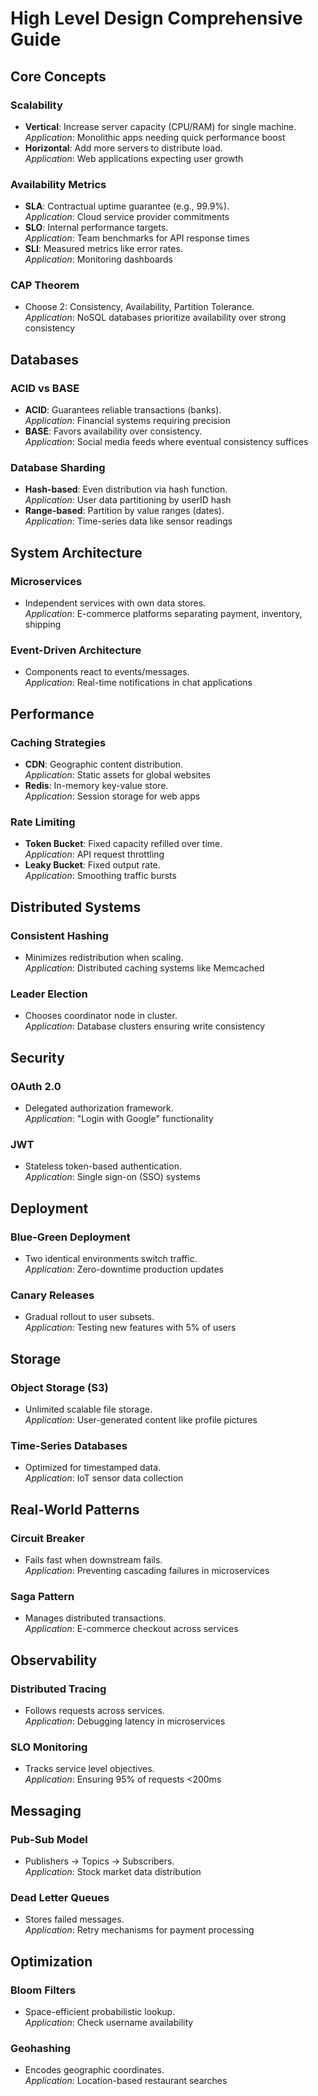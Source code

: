 # High Level Design Comprehensive Guide

## Core Concepts

### Scalability
- **Vertical**: Increase server capacity (CPU/RAM) for single machine.  
  *Application*: Monolithic apps needing quick performance boost
- **Horizontal**: Add more servers to distribute load.  
  *Application*: Web applications expecting user growth

### Availability Metrics
- **SLA**: Contractual uptime guarantee (e.g., 99.9%).  
  *Application*: Cloud service provider commitments
- **SLO**: Internal performance targets.  
  *Application*: Team benchmarks for API response times
- **SLI**: Measured metrics like error rates.  
  *Application*: Monitoring dashboards

### CAP Theorem
- Choose 2: Consistency, Availability, Partition Tolerance.  
  *Application*: NoSQL databases prioritize availability over strong consistency

## Databases

### ACID vs BASE
- **ACID**: Guarantees reliable transactions (banks).  
  *Application*: Financial systems requiring precision
- **BASE**: Favors availability over consistency.  
  *Application*: Social media feeds where eventual consistency suffices

### Database Sharding
- **Hash-based**: Even distribution via hash function.  
  *Application*: User data partitioning by userID hash
- **Range-based**: Partition by value ranges (dates).  
  *Application*: Time-series data like sensor readings

## System Architecture

### Microservices
- Independent services with own data stores.  
  *Application*: E-commerce platforms separating payment, inventory, shipping

### Event-Driven Architecture
- Components react to events/messages.  
  *Application*: Real-time notifications in chat applications

## Performance

### Caching Strategies
- **CDN**: Geographic content distribution.  
  *Application*: Static assets for global websites
- **Redis**: In-memory key-value store.  
  *Application*: Session storage for web apps

### Rate Limiting
- **Token Bucket**: Fixed capacity refilled over time.  
  *Application*: API request throttling
- **Leaky Bucket**: Fixed output rate.  
  *Application*: Smoothing traffic bursts

## Distributed Systems

### Consistent Hashing
- Minimizes redistribution when scaling.  
  *Application*: Distributed caching systems like Memcached

### Leader Election
- Chooses coordinator node in cluster.  
  *Application*: Database clusters ensuring write consistency

## Security

### OAuth 2.0
- Delegated authorization framework.  
  *Application*: "Login with Google" functionality

### JWT
- Stateless token-based authentication.  
  *Application*: Single sign-on (SSO) systems

## Deployment

### Blue-Green Deployment
- Two identical environments switch traffic.  
  *Application*: Zero-downtime production updates

### Canary Releases
- Gradual rollout to user subsets.  
  *Application*: Testing new features with 5% of users

## Storage

### Object Storage (S3)
- Unlimited scalable file storage.  
  *Application*: User-generated content like profile pictures

### Time-Series Databases
- Optimized for timestamped data.  
  *Application*: IoT sensor data collection

## Real-World Patterns

### Circuit Breaker
- Fails fast when downstream fails.  
  *Application*: Preventing cascading failures in microservices

### Saga Pattern
- Manages distributed transactions.  
  *Application*: E-commerce checkout across services

## Observability

### Distributed Tracing
- Follows requests across services.  
  *Application*: Debugging latency in microservices

### SLO Monitoring
- Tracks service level objectives.  
  *Application*: Ensuring 95% of requests <200ms

## Messaging

### Pub-Sub Model
- Publishers → Topics → Subscribers.  
  *Application*: Stock market data distribution

### Dead Letter Queues
- Stores failed messages.  
  *Application*: Retry mechanisms for payment processing

## Optimization

### Bloom Filters
- Space-efficient probabilistic lookup.  
  *Application*: Check username availability

### Geohashing
- Encodes geographic coordinates.  
  *Application*: Location-based restaurant searches
